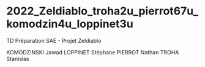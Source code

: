 # 2022_Zeldiablo_troha2u_pierrot67u_komodzin4u_loppinet3u
TD Préparation SAE - Projet Zeldiablo

KOMODZINSKI Jawad
LOPPINET Stéphane
PIERROT Nathan
TROHA Stanislas
